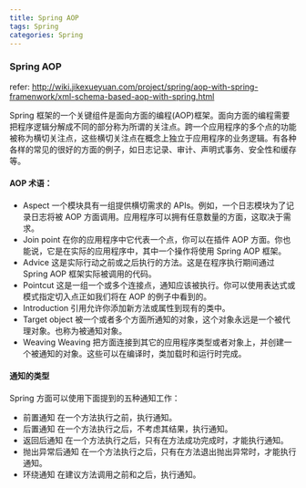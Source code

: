 ```yaml
---
title: Spring AOP
tags: Spring
categories: Spring
---
```


### Spring AOP

refer:  http://wiki.jikexueyuan.com/project/spring/aop-with-spring-framenwork/xml-schema-based-aop-with-spring.html

Spring 框架的一个关键组件是面向方面的编程(AOP)框架。面向方面的编程需要把程序逻辑分解成不同的部分称为所谓的关注点。跨一个应用程序的多个点的功能被称为横切关注点，这些横切关注点在概念上独立于应用程序的业务逻辑。有各种各样的常见的很好的方面的例子，如日志记录、审计、声明式事务、安全性和缓存等。

#### AOP 术语：

- Aspect	一个模块具有一组提供横切需求的 APIs。例如，一个日志模块为了记录日志将被 AOP 方面调用。应用程序可以拥有任意数量的方面，这取决于需求。
- Join point	在你的应用程序中它代表一个点，你可以在插件 AOP 方面。你也能说，它是在实际的应用程序中，其中一个操作将使用 Spring AOP 框架。
- Advice	这是实际行动之前或之后执行的方法。这是在程序执行期间通过 Spring AOP 框架实际被调用的代码。
- Pointcut	这是一组一个或多个连接点，通知应该被执行。你可以使用表达式或模式指定切入点正如我们将在 AOP 的例子中看到的。
- Introduction	引用允许你添加新方法或属性到现有的类中。
- Target object	被一个或者多个方面所通知的对象，这个对象永远是一个被代理对象。也称为被通知对象。
- Weaving	Weaving 把方面连接到其它的应用程序类型或者对象上，并创建一个被通知的对象。这些可以在编译时，类加载时和运行时完成。

#### 通知的类型

Spring 方面可以使用下面提到的五种通知工作：

- 前置通知	在一个方法执行之前，执行通知。
- 后置通知	在一个方法执行之后，不考虑其结果，执行通知。
- 返回后通知	在一个方法执行之后，只有在方法成功完成时，才能执行通知。
- 抛出异常后通知	在一个方法执行之后，只有在方法退出抛出异常时，才能执行通知。
- 环绕通知	在建议方法调用之前和之后，执行通知。
